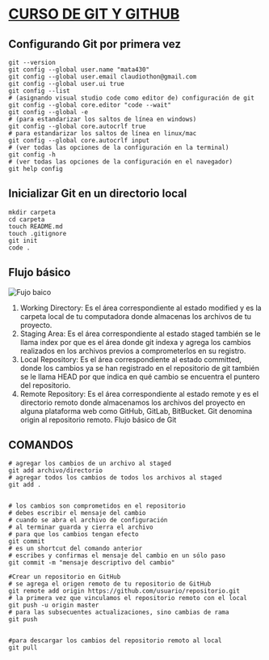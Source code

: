 # <ins> <p>CURSO DE GIT Y GITHUB</p></ins>

## Configurando Git por primera vez

```
git --version
git config --global user.name "mata430"
git config --global user.email claudiothon@gmail.com
git config --global user.ui true
git config --list
# (asignando visual studio code como editor de) configuración de git
git config --global core.editor "code --wait"
git config --global -e
# (para estandarizar los saltos de línea en windows)
git config --global core.autocrlf true
# para estandarizar los saltos de línea en linux/mac
git config --global core.autocrlf input
# (ver todas las opciones de la configuración en la terminal)
git config -h
# (ver todas las opciones de la configuración en el navegador)
git help config
```

## Inicializar Git en un directorio local


```
mkdir carpeta
cd carpeta
touch README.md
touch .gitignore
git init
code .
```

## Flujo básico

![Fujo baico](https://jonmircha.com/img/blog/git-flow.png)

1. Working Directory: Es el área correspondiente al estado modified y es la carpeta local de tu computadora donde almacenas los archivos de tu proyecto.
2. Staging Area: Es el área correspondiente al estado staged también se le llama index por que es el área donde git indexa y agrega los cambios realizados en los archivos previos a comprometerlos en su registro.
3. Local Repository: Es el área correspondiente al estado committed, donde los cambios ya se han registrado en el repositorio de git también se le llama HEAD por que indica en qué cambio se encuentra el puntero del repositorio.
4. Remote Repository: Es el área correspondiente al estado remote y es el directorio remoto donde almacenamos los archivos del proyecto en alguna plataforma web como GitHub, GitLab, BitBucket. Git denomina origin al repositorio remoto.
Flujo básico de Git

## COMANDOS

```
# agregar los cambios de un archivo al staged
git add archivo/directorio
# agregar todos los cambios de todos los archivos al staged
git add .


# los cambios son comprometidos en el repositorio
# debes escribir el mensaje del cambio
# cuando se abra el archivo de configuración
# al terminar guarda y cierra el archivo
# para que los cambios tengan efecto
git commit
# es un shortcut del comando anterior
# escribes y confirmas el mensaje del cambio en un sólo paso
git commit -m "mensaje descriptivo del cambio"

#Crear un repositorio en GitHub
# se agrega el origen remoto de tu repositorio de GitHub
git remote add origin https://github.com/usuario/repositorio.git
# la primera vez que vinculamos el repositorio remoto con el local
git push -u origin master
# para las subsecuentes actualizaciones, sino cambias de rama
git push


#para descargar los cambios del repositorio remoto al local
git pull
```